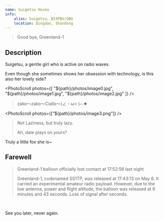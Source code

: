 ```yaml
---
name: Suigetsu Houka
info:
    alias: Suigetsu, BI4PBV/QBG
    location: Qingdao, Shandong
---
```


> Good bye, Greenland-1

## Description

Suigetsu, a gentle girl who is active on radio waves.

Even though she sometimes shows her obsession with technology, is this also her lovely side?

<PhotoScroll photos={[
    "${path}/photos/image0.jpg",
    "${path}/photos/image1.jpg",
    "${path}/photos/image2.jpg"
]} />

> zako～zako～Ciallo～(∠・ω< )⌒★

<PhotoScroll photos={["${path}/photos/image3.png"]} />

> Not Laziness, but truly lazy.
>
> Ah, date plays on yours?

Truly a little fox she is~

## Farewell

> Greenland-1 balloon officially lost contact at 17:52:56 last night
>
> Greenland-1, codenamed SS1TP, was released at 17:43:13 on May 6. It carried an experimental amateur radio payload. However, due to the low antenna, power and flight altitude, the balloon was released at 9 minutes and 43 seconds. Loss of signal after seconds.

<br />

<BlurBlock>See you later, never again.</BlurBlock>
